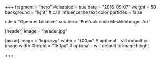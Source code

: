 +++
fragment = "hero"
#disabled = true
date = "2016-09-07"
weight = 50
background = "light" # can influence the text color
particles = false

title = "Opennet Initiative"
subtitle = "Freifunk nach Mecklenburger Art"

[header]
  image = "header.jpg"

[asset]
  image = "logo.svg"
  width = "500px" # optional - will default to image width
  #height = "150px" # optional - will default to image height


+++
